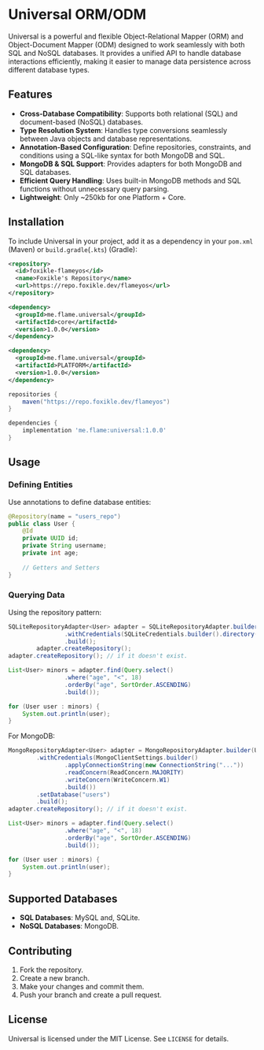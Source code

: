 # Universal ORM/ODM

Universal is a powerful and flexible Object-Relational Mapper (ORM) and Object-Document Mapper (ODM) designed to work seamlessly with both SQL and NoSQL databases. It provides a unified API to handle database interactions efficiently, making it easier to manage data persistence across different database types.

## Features

- **Cross-Database Compatibility**: Supports both relational (SQL) and document-based (NoSQL) databases.
- **Type Resolution System**: Handles type conversions seamlessly between Java objects and database representations.
- **Annotation-Based Configuration**: Define repositories, constraints, and conditions using a SQL-like syntax for both MongoDB and SQL.
- **MongoDB & SQL Support**: Provides adapters for both MongoDB and SQL databases.
- **Efficient Query Handling**: Uses built-in MongoDB methods and SQL functions without unnecessary query parsing.
- **Lightweight**: Only ~250kb for one Platform + Core.

## Installation

To include Universal in your project, add it as a dependency in your `pom.xml` (Maven) or `build.gradle`(`.kts`) (Gradle):

```xml
<repository>
  <id>foxikle-flameyos</id>
  <name>Foxikle's Repository</name>
  <url>https://repo.foxikle.dev/flameyos</url>
</repository>

<dependency>
  <groupId>me.flame.universal</groupId>
  <artifactId>core</artifactId>
  <version>1.0.0</version>
</dependency>

<dependency>
  <groupId>me.flame.universal</groupId>
  <artifactId>PLATFORM</artifactId>
  <version>1.0.0</version>
</dependency>
```

```gradle
repositories {
    maven("https://repo.foxikle.dev/flameyos")
}

dependencies {
    implementation 'me.flame:universal:1.0.0'
}
```

## Usage

### Defining Entities

Use annotations to define database entities:

```java
@Repository(name = "users_repo")
public class User {
    @Id
    private UUID id;
    private String username;
    private int age;
    
    // Getters and Setters
}
```

### Querying Data

Using the repository pattern:

```java
SQLiteRepositoryAdapter<User> adapter = SQLiteRepositoryAdapter.builder(User.class)
                .withCredentials(SQLiteCredentials.builder().directory("/home/flameyosflow/test.db").build())
                .build();
        adapter.createRepository();
adapter.createRepository(); // if it doesn't exist.

List<User> minors = adapter.find(Query.select()
                .where("age", "<", 18)
                .orderBy("age", SortOrder.ASCENDING)
                .build());

for (User user : minors) {
    System.out.println(user);
}
```

For MongoDB:

```java
MongoRepositoryAdapter<User> adapter = MongoRepositoryAdapter.builder(User.class)
        .withCredentials(MongoClientSettings.builder()
                .applyConnectionString(new ConnectionString("..."))
                .readConcern(ReadConcern.MAJORITY)
                .writeConcern(WriteConcern.W1)
                .build())
        .setDatabase("users")
        .build();
adapter.createRepository(); // if it doesn't exist.

List<User> minors = adapter.find(Query.select()
                .where("age", "<", 18)
                .orderBy("age", SortOrder.ASCENDING)
                .build());

for (User user : minors) {
    System.out.println(user);
}
```

## Supported Databases
- **SQL Databases**: MySQL and, SQLite.
- **NoSQL Databases**: MongoDB.

## Contributing

1. Fork the repository.
2. Create a new branch.
3. Make your changes and commit them.
4. Push your branch and create a pull request.

## License

Universal is licensed under the MIT License. See `LICENSE` for details.
